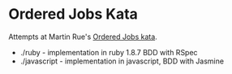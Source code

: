 # Ordered Jobs Kata

Attempts at Martin Rue's
[Ordered Jobs kata](http://invalidcast.com/2011/09/the-ordered-jobs-kata).

* ./ruby - implementation in ruby 1.8.7 BDD with RSpec
* ./javascript - implementation in javascript, BDD with Jasmine

